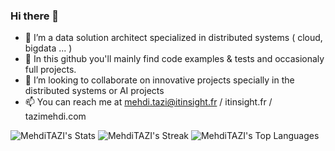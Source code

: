 ### Hi there 👋

- 👨‍ I’m a data solution architect specialized in distributed systems ( cloud, bigdata ... )
- 💬 In this github you'll mainly find code examples & tests and occasionaly full projects.
- 👯 I’m looking to collaborate on innovative projects specially in the distributed systems or AI  projects
- 📫 You can reach me at mehdi.tazi@itinsight.fr / itinsight.fr / tazimehdi.com


![MehdiTAZI's Stats](https://github-readme-stats.vercel.app/api?username=MehdiTAZI&theme=dracula&show_icons=true&hide_border=false&count_private=true)
![MehdiTAZI's Streak](https://github-readme-streak-stats.herokuapp.com/?user=MehdiTAZI&theme=dracula&hide_border=false)
![MehdiTAZI's Top Languages](https://github-readme-stats.vercel.app/api/top-langs/?username=MehdiTAZI&theme=dracula&show_icons=true&hide_border=false&layout=compact)
